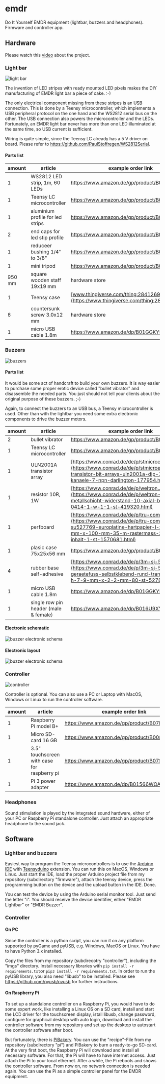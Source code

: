 # emdr

Do It Yourself EMDR equipment (lightbar, buzzers and headphones). Firmware and controller app. 

## Hardware

Please watch this [video](https://youtu.be/0NRr-7e_mLk) about the project.

### Light bar

![light bar](artwork/lightbar.jpg)

The invention of LED stripes with ready mounted LED pixels makes the DIY manufacturing of EMDR light bar a piece of cake. :-)

The only electrical component missing from these stripes is an USB connection. This is done by a Teensy microcontroller,
which implements a USB peripheral protocol on the one hand and the WS2812 serial bus on the other. The USB connection
also powers the microcontroller and the LEDs. Fortunately, an EMDR light bar never has more than one LED illuminated
at the same time, so USB current is sufficient.

Wiring is quite simple, since the Teensy LC already has a 5 V driver on board. 
Please refer to https://github.com/PaulStoffregen/WS2812Serial.

#### Parts list

amount|article|example order link
---|----|----
1|WS2812 LED strip, 1m, 60 LEDs|https://www.amazon.de/gp/product/B01CDTED80
1|Teensy LC microcontroller|https://www.amazon.de/gp/product/B07CXMMP1T
1|aluminium profile for led strips|https://www.amazon.de/gp/product/B06XFT5X4T
2|end caps for led stip profile|https://www.amazon.de/gp/product/B06XGDJPG8
1|reduceer bushing 1/4" to 3/8"|https://www.amazon.de/gp/product/B01MT77RHN
1|mini tripod|https://www.amazon.de/gp/product/B001IXSIE8
950 mm|square wooden staff 19x19 mm|hardware store
1|Teensy case|[www.thingiverse.com/thing:2841269](https://www.thingiverse.com/thing:2841269)
6|countersunk screw 3.0x12 mm|hardware store
1|micro USB cable 1.8m|https://www.amazon.de/dp/B01GGKYE4U

### Buzzers

![buzzers](artwork/buzzers.jpg)


#### Parts list

It would be some act of handcraft to build your own buzzers. It is way easier to purchase some proper erotic device 
called "bullet vibrator" and disassemble the needed parts. 
You just should not tell your clients about the original purpose of these buzzers. ;-)

Again, to connect the buzzers to an USB bus, a Teensy microcontroller is used. Other than with the lightbar you need some
extra electronic components to drive the buzzer motors.

amount|article|example order link
---|----|----
2|bullet vibrator|https://www.amazon.de/gp/product/B000W735GC
1|Teensy LC microcontroller|https://www.amazon.de/gp/product/B07CXMMP1T
1|ULN2001A transistor array|[https://www.conrad.de/de/p/stmicroelectronics...](https://www.conrad.de/de/p/stmicroelectronics-transistor-bjt-arrays-uln2001a-dip-16-anzahl-kanaele-7-npn-darlington-177954.html)
1|resistor 10R, 1W|[https://www.conrad.de/de/p/weltron...](https://www.conrad.de/de/p/weltron-mfr1145-metallschicht-widerstand-10-axial-bedrahtet-0414-1-w-1-1-st-419320.html)
1|perfboard|[https://www.conrad.de/de/p/tru-components...](https://www.conrad.de/de/p/tru-components-su527769-europlatine-hartpapier-l-x-b-160-mm-x-100-mm-35-m-rastermass-2-54-mm-inhalt-1-st-1570681.html)
1|plasic case 75x25x56 mm|https://www.amazon.de/gp/product/B003WGT3N4
4|rubber base self-adhesive|[https://www.conrad.de/de/p/3m-sj-5302...](https://www.conrad.de/de/p/3m-sj-5302-mpcb-geraetefuss-selbstklebend-rund-transparent-x-h-7-9-mm-x-2-2-mm-80-st-527826.html)
1|micro USB cable 1.8m|https://www.amazon.de/dp/B01GGKYE4U
1|single row pin header (male & female)|https://www.amazon.de/dp/B016U9XYBG


#### Electronic schematic
![buzzer electronic schema](artwork/buzzer_sch.png)

#### Electronic layout
![buzzer electronic schema](artwork/buzzer_pcb.png)


### Controller

![controller](artwork/controller.jpg)

Controller is optional. You can also use a PC or Laptop with MacOS, Windows or Linux to run the controller software.

amount|article|example order link
---|----|----
1|Raspberry Pi model B+|https://www.amazon.de/gp/product/B07BDR5PDW
1|Micro SD-card 16 GB|https://www.amazon.de/gp/product/B008RDCCR6
1|3.5" touchscreen with case for raspberry pi|https://www.amazon.de/gp/product/B07S8CKW58
1|Pi 3 power adapter|https://www.amazon.de/dp/B01566WOAG

### Headphones

Sound stimulation is played by the integrated sound hardware, either of your PC or Raspberry Pi standalone controller.
Just attach an appropriate headphone to the sound jack.

## Software

### Lightbar and buzzers

Easiest way to program the Teensy microcontrollers is to use the [Arduino IDE](https://www.arduino.cc/en/Main/Software) with
[Teensyduino](https://www.pjrc.com/teensy/td_download.html) extension. You can run this on MacOS, Windows or Linux.
Just start the IDE, load the proper Arduino project file from my repository (subdirectory "firmware"), 
attach the teensy device, press the programming button on the device and the upload button in the IDE. Done.

You can test the device by using the Arduino serial monitor tool. Just send the letter "i". You should receive the
device identifier, either "EMDR Lightbar" or "EMDR Buzzer".

### Controller

#### On PC

Since the controller is a python script, you can run it on any platform supported by pyGame and pyUSB, e.g. Windows,
MacOS or Linux. You have to have Python 3.x installed.

Copy the files from my repository (subdirecotry "controller"), including the "imgs" directory.
Install necessary libraries with `pip install -r requirements.txt`or `pip3 install -r requirements.txt`.
In order to run the pyUSB library, you also need "libusb" to be installed. Please
see https://github.com/pyusb/pyusb for further instructions.

#### On Raspberry Pi

To set up a standalone controller on a Raspberry Pi, you would have to do some expert work, like installing a
Linux OS on a SD card, install and start the LCD driver for the touchscreen display, istall libusb,
change password, configure for graphical desktop with auto login, download and install the controller software
from my repository and set up the desktop to autostart the controller software after boot.

But fortunately, there is [PiBakery](https://www.pibakery.org/). You can use the "recipe"-File from my repository
(subdirectory "pi") and PiBakery to burn a ready-to-go SD-card. At the very first boot, the Raspberry Pi will download
and install all necessary software. For that, the Pi will have to have internet access. Just attach the Pi to your
local ethernet. After a while, the Pi reboots and shows the controller software. From now on, no network connection
is needed again. You can use the Pi as a simple controller panel for the EMDR equipment. 

